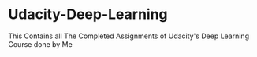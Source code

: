 # Udacity-Deep-Learning

This Contains all The Completed Assignments of Udacity's Deep Learning Course done by Me 
